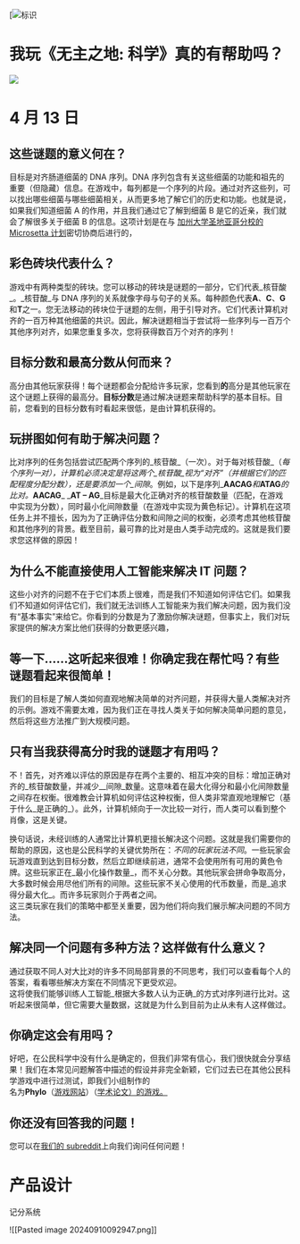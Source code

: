 [![标识](https://dnapuzzles.org/wp-content/uploads/2020/04/LogoDark.png)
# 我玩《无主之地: 科学》真的有帮助吗？


![](https://dnapuzzles.org/wp-content/uploads/2013/10/C.jpg)

# 4 月 13 日

## 这些谜题的意义何在？

目标是对齐肠道细菌的 DNA 序列。DNA 序列包含有关这些细菌的功能和祖先的重要（但隐藏）信息。在游戏中，每列都是一个序列的片段。通过对齐这些列，可以找出哪些细菌与哪些细菌相关，从而更多地了解它们的历史和功能。也就是说，如果我们知道细菌 A 的作用，并且我们通过它了解到细菌 B 是它的近亲，我们就会了解很多关于细菌 B 的信息。这项计划是在与 [加州大学圣地亚哥分校的 Microsetta 计划](https://microsetta.ucsd.edu/about/)密切协商后进行的，

## 彩色砖块代表什么？

游戏中有两种类型的砖块。您可以移动的砖块是谜题的一部分，它们代表_核苷酸_。_核苷酸_与 DNA 序列的关系就像字母与句子的关系。每种颜色代表**A**、**C**、**G**和**T**之一。您无法移动的砖块位于谜题的左侧，用于引导对齐。它们代表计算机对齐的一百万种其他细菌的共识。因此，解决谜题相当于尝试将一些序列与一百万个其他序列对齐，如果您重复多次，您将获得数百万个对齐的序列！

## 目标分数和最高分数从何而来？

高分由其他玩家获得！每个谜题都会分配给许多玩家，您看到**的**高分是其他玩家在这个谜题上获得的最高分。**目标分数**是通过解决谜题来帮助科学的基本目标。目前，您看到的目标分数有时看起来很低，是由计算机获得的。

## 玩拼图如何有助于解决问题？

比对序列的任务包括尝试匹配两个序列的_核苷酸_（一次）。对于每对核苷酸_（_每个序列一对），计算机必须决定是将这两个_核苷酸_视为“对齐”（并根据它们的匹配程度分配分数），还是要添加一个_间隙_。例如，以下是序列_**AACAG**_和_**ATAG**_的比对。_**AACAG**_ _**AT – AG**_目标是最大化正确对齐的核苷酸数量（匹配，在游戏中实现为分数），同时最小化间隙数量（在游戏中实现为黄色标记）。计算机在这项任务上并不擅长，因为为了正确评估分数和间隙之间的权衡，必须考虑其他核苷酸和其他序列的背景。截至目前，最可靠的比对是由人类手动完成的。这就是我们要求您这样做的原因！  

## 为什么不能直接使用人工智能来解决 IT 问题？

这些小对齐的问题不在于它们本质上很难，而是我们不知道如何评估它们。如果我们不知道如何评估它们，我们就无法训练人工智能来为我们解决问题，因为我们没有“基本事实”来给它。你看到的分数是为了激励你解决谜题，但事实上，我们对玩家提供的解决方案比他们获得的分数更感兴趣，

## 等一下……这听起来很难！你确定我在帮忙吗？有些谜题看起来很简单！

我们的目标是了解人类如何直观地解决简单的对齐问题，并获得大量人类解决对齐的示例。游戏不需要太难，因为我们正在寻找人类关于如何解决简单问题的意见，然后将这些方法推广到大规模问题。

## 只有当我获得高分时我的谜题才有用吗？

不！首先，对齐难以评估的原因是存在两个主要的、相互冲突的目标：增加正确对齐的_核苷酸数量，并减少__间隙_数量。这意味着在最大化得分和最小化间隙数量之间存在权衡。很难教会计算机如何评估这种权衡，但人类非常直观地理解它（基于什么_是正确的_）。此外，计算机倾向于一次比较一对行，而人类可以看到整个肖像，这是关键。  
  
换句话说，未经训练的人通常比计算机更擅长解决这个问题。这就是我们需要你的帮助的原因，这也是公民科学的关键优势所在：_不同的玩家玩法不同_。一些玩家会玩游戏直到达到目标分数，然后立即继续前进，通常不会使用所有可用的黄色令牌。这些玩家正在_最小化操作数量_，而不关心分数。其他玩家会拼命争取高分，大多数时候会用尽他们所有的间隙。这些玩家不关心使用的代币数量，而是_追求得分最大化_。而许多玩家则介于两者之间。  
这三类玩家在我们的策略中都至关重要，因为他们将向我们展示解决问题的不同方法。

## 解决同一个问题有多种方法？这样做有什么意义？

通过获取不同人对大比对的许多不同局部背景的不同思考，我们可以查看每个人的答案，看看哪些解决方案在不同情况下更受欢迎。  
这将使我们能够训练人工智能_根据大多数人认为正确_的方式对序列进行比对。这听起来很简单，但它需要大量数据，这就是为什么到目前为止从未有人这样做过。

## 你确定这会有用吗？

好吧，在公民科学中没有什么是确定的，但我们非常有信心，我们很快就会分享结果！我们在本常见问题解答中描述的假设并非完全新颖，它们过去已在其他公民科学游戏中进行过测试，即我们小组制作的  
名为**Phylo**（[游戏网站](https://phylo.cs.mcgill.ca/)）（[学术论文）的游戏。](https://journals.plos.org/plosone/article?id=10.1371/journal.pone.0031362)

## 你还没有回答我的问题！

您可以在[我们的 subreddit](https://www.reddit.com/r/dnapuzzles/)上向我们询问任何问题！



# 产品设计

记分系统

![[Pasted image 20240910092947.png]]